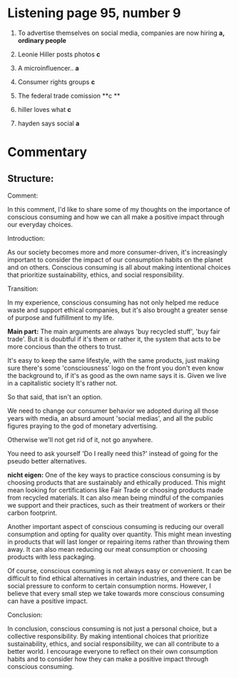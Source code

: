# Listening page 95, number 9

1. To advertise themselves on social media, companies are now hiring
**a, ordinary people**

2. Leonie Hiller posts photos
**c**

3. A microinfluencer..
**a**

4. Consumer rights groups
**c**

5. The federal trade comission
**c **

6. hiller loves what 
**c**

7. hayden says social 
**a**

# Commentary
## Structure:
Comment:

In this comment, I'd like to share some of my thoughts on the importance of
conscious consuming and how we can all make a positive impact through our
everyday choices.

Introduction:

As our society becomes more and more consumer-driven, it's increasingly
important to consider the impact of our consumption habits on the planet and on
others. Conscious consuming is all about making intentional choices that
prioritize sustainability, ethics, and social responsibility.

Transition:

In my experience, conscious consuming has not only helped me reduce waste and
support ethical companies, but it's also brought a greater sense of purpose and
fulfillment to my life.

**Main part:**
The main arguments are always 'buy recycled stuff', 'buy fair trade'. But 
it is doubtful if it's them or rather it, the system that acts to be more 
concious than the others to trust. 

It's easy to keep the same lifestyle, with the same products, just making sure 
there's some 'consciousness' logo on the front you don't even know the background to,
if it's as good as the own name says it is. Given we live in a capitalistic society 
It's rather not.

So that said, that isn't an option.

We need to change our consumer behavior we adopted during all those years 
with media, an absurd amount 'social medias', and all the public figures
praying to the god of monetary advertising.

Otherwise we'll not get rid of it, not go anywhere.

You need to ask yourself 'Do I really need this?' instead of going for the 
pseudo better alternatives.



**nicht eigen:**
One of the key ways to practice conscious consuming is by choosing products
that are sustainably and ethically produced. This might mean looking for
certifications like Fair Trade or choosing products made from recycled
materials. It can also mean being mindful of the companies we support and their
practices, such as their treatment of workers or their carbon footprint.

Another important aspect of conscious consuming is reducing our overall
consumption and opting for quality over quantity. This might mean investing in
products that will last longer or repairing items rather than throwing them
away. It can also mean reducing our meat consumption or choosing products with
less packaging.

Of course, conscious consuming is not always easy or convenient. It can be
difficult to find ethical alternatives in certain industries, and there can be
social pressure to conform to certain consumption norms. However, I believe
that every small step we take towards more conscious consuming can have a
positive impact.

Conclusion:

In conclusion, conscious consuming is not just a personal choice, but a
collective responsibility. By making intentional choices that prioritize
sustainability, ethics, and social responsibility, we can all contribute to a
better world. I encourage everyone to reflect on their own consumption habits
and to consider how they can make a positive impact through conscious
consuming.



